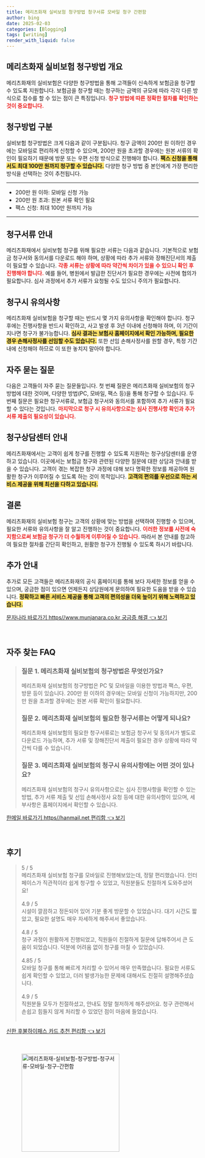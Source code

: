 ```yaml
---
title: 메리츠화재 실비보험 청구방법 청구서류 모바일 청구 간편함
author: bing
date: 2025-02-03
categories: [Blogging]
tags: [writing]
render_with_liquid: false
---
```



<h2 id='메리츠화재 실비보험 청구방법 개요'>메리츠화재 실비보험 청구방법 개요</h2>

<p>메리츠화재의 실비보험은 다양한 청구방법을 통해 고객들이 신속하게 보험금을 청구할 수 있도록 지원합니다. 보험금을 청구할 때는 청구하는 금액의 규모에 따라 각각 다른 방식으로 접수를 할 수 있는 점이 큰 특징입니다. <b><span style="color: #ee2323;">청구 방법에 따른 정확한 절차를 확인하는 것이 중요합니다.</span></b></p>  

<h2 id='청구방법 구분'>청구방법 구분</h2>

<p>실비보험 청구방법은 크게 다음과 같이 구분됩니다. 청구 금액이 200만 원 이하인 경우에는 모바일로 편리하게 신청할 수 있으며, 200만 원을 초과할 경우에는 원본 서류의 확인이 필요하기 때문에 방문 또는 우편 신청 방식으로 진행해야 합니다. <b><span style="background-color: #ffe066;">팩스 신청을 통해서도 최대 100만 원까지 청구할 수 있습니다.</span></b> 다양한 청구 방법 중 본인에게 가장 편리한 방식을 선택하는 것이 추천됩니다.</p>

<hr />

<ul>
    <li>200만 원 이하: 모바일 신청 가능</li>
    <li>200만 원 초과: 원본 서류 확인 필요</li>
    <li>팩스 신청: 최대 100만 원까지 가능</li>
</ul>

<hr />

<h2 id='청구서류 안내'>청구서류 안내</h2>

<p>메리츠화재에서 실비보험 청구를 위해 필요한 서류는 다음과 같습니다. 기본적으로 보험금 청구서와 동의서를 다운로드 해야 하며, 상황에 따라 추가 서류와 장해진단서의 제출이 필요할 수 있습니다. <b><span style="color: #ee2323;">각종 서류는 상황에 따라 약간씩 차이가 있을 수 있으니 확인 후 진행해야 합니다.</span></b> 예를 들어, 병원에서 발급한 진단서가 필요한 경우에는 사전에 협의가 필요합니다. 심사 과정에서 추가 서류가 요청될 수도 있으니 주의가 필요합니다.</p>

<h2 id='청구시 유의사항'>청구시 유의사항</h2>

<p>메리츠화재 실비보험을 청구할 때는 반드시 몇 가지 유의사항을 확인해야 합니다. 청구 후에는 진행사항을 반드시 확인하고, 사고 발생 후 3년 이내에 신청해야 하며, 이 기간이 지나면 청구가 불가능합니다. <b><span style="background-color: #ffe066;">심사 결과는 보험사 홈페이지에서 확인 가능하며, 필요한 경우 손해사정사를 선임할 수도 있습니다.</span></b> 또한 선임 손해사정사를 원할 경우, 특정 기간 내에 신청해야 하므로 이 또한 놓치지 말아야 합니다.</p>

<h2 id='자주 묻는 질문'>자주 묻는 질문</h2>

<p>다음은 고객들이 자주 묻는 질문들입니다. 첫 번째 질문은 메리츠화재 실비보험의 청구방법에 대한 것이며, 다양한 방법(PC, 모바일, 팩스 등)을 통해 청구할 수 있습니다. 두 번째 질문은 필요한 청구서류로, 보험금 청구서와 동의서를 포함하여 추가 서류가 필요할 수 있다는 것입니다. <b><span style="color: #ee2323;">마지막으로 청구 시 유의사항으로는 심사 진행사항 확인과 추가 서류 제출의 필요성이 있습니다.</span></b></p>

<h2 id='청구상담센터 안내'>청구상담센터 안내</h2>

<p>메리츠화재에서는 고객이 쉽게 청구를 진행할 수 있도록 지원하는 청구상담센터를 운영하고 있습니다. 이곳에서는 보험금 청구와 관련된 다양한 질문에 대한 상담과 안내를 받을 수 있습니다. 고객이 겪는 복잡한 청구 과정에 대해 보다 명확한 정보를 제공하여 원활한 청구가 이루어질 수 있도록 하는 것이 목적입니다. <b><span style="background-color: #ffe066;">고객의 편의를 우선으로 하는 서비스 제공을 위해 최선을 다하고 있습니다.</span></b></p>

<h2 id='결론'>결론</h2>

<p>메리츠화재의 실비보험 청구는 고객의 상황에 맞는 방법을 선택하여 진행할 수 있으며, 필요한 서류와 유의사항을 잘 알고 진행하는 것이 중요합니다. <b><span style="color: #ee2323;">이러한 정보를 사전에 숙지함으로써 보험금 청구가 더 수월하게 이루어질 수 있습니다.</span></b> 따라서 본 안내를 참고하여 필요한 절차를 간단히 확인하고, 원활한 청구가 진행될 수 있도록 하시기 바랍니다.</p>

<h2 id='추가 안내'>추가 안내</h2>

<p>추가로 모든 고객들은 메리츠화재의 공식 홈페이지를 통해 보다 자세한 정보를 얻을 수 있으며, 궁금한 점이 있으면 언제든지 상담원에게 문의하여 필요한 도움을 받을 수 있습니다. <b><span style="background-color: #ffe066;">정확하고 빠른 서비스 제공을 통해 고객의 편의성을 더욱 높이기 위해 노력하고 있습니다.</span></b></p>


<p><a class="click-button" title="문자나라 바로가기 https//www.munjanara.co.kr 궁금증 해결" href="https://aptwhite.github.io/posts/%EB%AC%B8%EC%9E%90%EB%82%98%EB%9D%BC-%EB%B0%94%EB%A1%9C%EA%B0%80%EA%B8%B0-httpswww.munjanara.co.kr-%EA%B6%81%EA%B8%88%EC%A6%9D-%ED%95%B4%EA%B2%B0/" rel="dofollow">문자나라 바로가기 https//www.munjanara.co.kr 궁금증 해결 👈 보기</a></p><br>
<h2 id='자주_찾는_FAQ'>자주 찾는 FAQ</h2>
<div itemscope="" itemtype="https://schema.org/FAQPage"> 
<blockquote> 
<div itemscope="" itemprop="mainEntity" itemtype="https://schema.org/Question"> 
<h3 itemprop="name">질문 1. 메리츠화재 실비보험의 청구방법은 무엇인가요?</h3> 
<div itemscope="" itemprop="acceptedAnswer" itemtype="https://schema.org/Answer"> 
<span itemprop="text"> 
<p>메리츠화재 실비보험의 청구방법은 PC 및 모바일을 이용한 방법과 팩스, 우편, 방문 등이 있습니다. 200만 원 이하의 경우에는 모바일 신청이 가능하지만, 200만 원을 초과할 경우에는 원본 서류 확인이 필요합니다.</p> 
</span> 
</div> 
</div> 
<div itemscope="" itemprop="mainEntity" itemtype="https://schema.org/Question"> 
<h3 itemprop="name">질문 2. 메리츠화재 실비보험의 필요한 청구서류는 어떻게 되나요?</h3> 
<div itemscope="" itemprop="acceptedAnswer" itemtype="https://schema.org/Answer"> 
<span itemprop="text"> 
<p>메리츠화재 실비보험의 필요한 청구서류로는 보험금 청구서 및 동의서가 별도로 다운로드 가능하며, 추가 서류 및 장해진단서 제출이 필요한 경우 상황에 따라 약간씩 다를 수 있습니다.</p> 
</span> 
</div> 
</div> 
<div itemscope="" itemprop="mainEntity" itemtype="https://schema.org/Question"> 
<h3 itemprop="name">질문 3. 메리츠화재 실비보험의 청구시 유의사항에는 어떤 것이 있나요?</h3> 
<div itemscope="" itemprop="acceptedAnswer" itemtype="https://schema.org/Answer"> 
<span itemprop="text"> 
<p>메리츠화재 실비보험의 청구시 유의사항으로는 심사 진행사항을 확인할 수 있는 방법, 추가 서류 제출 및 선임 손해사정사 요청 등에 대한 유의사항이 있으며, 세부사항은 홈페이지에서 확인할 수 있습니다.</p> 
</span> 
</div> 
</div> 
</blockquote> 
</div>
<p><a class="click-button" title="한메일 바로가기 https//hanmail.net 편리함" href="https://aptwhite.github.io/posts/%ED%95%9C%EB%A9%94%EC%9D%BC-%EB%B0%94%EB%A1%9C%EA%B0%80%EA%B8%B0-httpshanmail.net-%ED%8E%B8%EB%A6%AC%ED%95%A8/" rel="dofollow">한메일 바로가기 https//hanmail.net 편리함 👈 보기</a></p><br>
<h2 id='후기'>후기</h2>
<div itemscope itemtype="https://schema.org/Product">
  <blockquote>
  <div itemprop="review" itemscope itemtype="https://schema.org/Review">
      <div itemprop="reviewRating" itemscope itemtype="https://schema.org/Rating"> <span itemprop="ratingValue">5</span> / <span itemprop="bestRating">5</span> </div>
      <span itemprop="reviewBody">메리츠화재 실비보험 청구를 모바일로 진행해보았는데, 정말 편리했습니다. 인터페이스가 직관적이라 쉽게 청구할 수 있었고, 직원분들도 친절하게 도와주셨어요!</span>
  </div>
  <br>
  <div itemprop="review" itemscope itemtype="https://schema.org/Review">
      <div itemprop="reviewRating" itemscope itemtype="https://schema.org/Rating"> <span itemprop="ratingValue">4.9</span> / <span itemprop="bestRating">5</span> </div>
      <span itemprop="reviewBody">시설이 깔끔하고 정돈되어 있어 기분 좋게 방문할 수 있었습니다. 대기 시간도 짧았고, 필요한 설명도 매우 자세하게 해주셔서 좋았습니다.</span>
  </div>
  <br>
  <div itemprop="review" itemscope itemtype="https://schema.org/Review">
      <div itemprop="reviewRating" itemscope itemtype="https://schema.org/Rating"> <span itemprop="ratingValue">4.8</span> / <span itemprop="bestRating">5</span> </div>
      <span itemprop="reviewBody">청구 과정이 원활하게 진행되었고, 직원들이 친절하게 질문에 답해주어서 큰 도움이 되었습니다. 덕분에 어려움 없이 청구를 마칠 수 있었습니다.</span>
  </div>
  <br>
  <div itemprop="review" itemscope itemtype="https://schema.org/Review">
      <div itemprop="reviewRating" itemscope itemtype="https://schema.org/Rating"> <span itemprop="ratingValue">4.85</span> / <span itemprop="bestRating">5</span> </div>
      <span itemprop="reviewBody">모바일 청구를 통해 빠르게 처리할 수 있어서 매우 만족했습니다. 필요한 서류도 쉽게 확인할 수 있었고, 더러 발생가능한 문제에 대해서도 친절히 설명해주셨습니다.</span>
  </div>
  <br>
  <div itemprop="review" itemscope itemtype="https://schema.org/Review">
      <div itemprop="reviewRating" itemscope itemtype="https://schema.org/Rating"> <span itemprop="ratingValue">4.9</span> / <span itemprop="bestRating">5</span> </div>
      <span itemprop="reviewBody">직원분들 모두가 친절하셨고, 안내도 정말 철저하게 해주셨어요. 청구 관련해서 손쉽고 힘들지 않게 처리할 수 있었던 점이 마음에 들었습니다.</span>
  </div>
  <br>
  </blockquote>
</div>
<p><a class="click-button" title="신한 후불하이패스 카드 추천 편리함" href="https://aptwhite.github.io/posts/%EC%8B%A0%ED%95%9C-%ED%9B%84%EB%B6%88%ED%95%98%EC%9D%B4%ED%8C%A8%EC%8A%A4-%EC%B9%B4%EB%93%9C-%EC%B6%94%EC%B2%9C-%ED%8E%B8%EB%A6%AC%ED%95%A8/" rel="dofollow">신한 후불하이패스 카드 추천 편리함 👈 보기</a></p><br>
<figure class="image"><img src="https://aptwhite.github.io/assets/img/thumbnail/메리츠화재-실비보험-청구방법-청구서류-모바일-청구-간편함.webp" alt="메리츠화재-실비보험-청구방법-청구서류-모바일-청구-간편함" width="256" height="256"></figure>